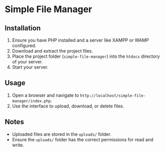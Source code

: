 # Simple File Manager

## Installation
1. Ensure you have PHP installed and a server like XAMPP or WAMP configured.
2. Download and extract the project files.
3. Place the project folder (`simple-file-manager`) into the `htdocs` directory of your server.
4. Start your server.

## Usage
1. Open a browser and navigate to `http://localhost/simple-file-manager/index.php`.
2. Use the interface to upload, download, or delete files.

## Notes
- Uploaded files are stored in the `uploads/` folder.
- Ensure the `uploads/` folder has the correct permissions for read and write.
